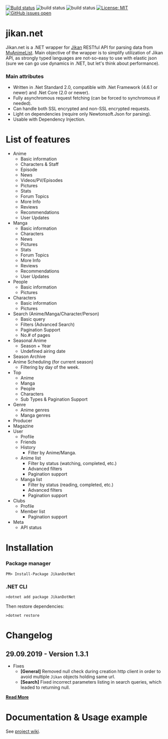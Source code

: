 [![Build status](https://dev.azure.com/bartlomiejbuchala-github/jikan.net/_apis/build/status/jikan.net-.NET%20Desktop-CI)](https://dev.azure.com/bartlomiejbuchala-github/jikan.net/_build/latest?definitionId=1) ![build status](https://travis-ci.org/Ervie/jikan.net.svg?branch=master) ![build status](https://img.shields.io/nuget/v/JikanDotNet.svg) [![License: MIT](https://img.shields.io/badge/License-MIT-blue.svg)](https://opensource.org/licenses/MIT) [![GitHub issues open](https://img.shields.io/github/issues/Ervie/jikan.net.svg?maxAge=2592000)]() 

# jikan.net

Jikan.net is a .NET wrapper for [Jikan](https://jikan.moe) RESTful API for parsing data from [MyAnimeList](https://myanimelist.com). Main objective of the wrapper is to simplify utilization of Jikan API, as strongly typed languages are not-so-easy to use with elastic json (sure we can go use dynamics in .NET, but let's think about performance).

### Main attributes

* Written in .Net Standard 2.0, compatible with .Net Framework (4.6.1 or newer) and .Net Core (2.0 or newer).
* Fully asynchromous request fetching (can be forced to synchromous if needed).
* Can handle both SSL encrypted and non-SSL encrypted requests.
* Light on dependencies (require only Newtonsoft.Json for parsing).
* Usable with Dependency Injection.

# List of features


- Anime
    - Basic information
    - Characters & Staff
    - Episode
    - News
    - Videos/PV/Episodes
    - Pictures
    - Stats
    - Forum Topics
    - More Info
    - Reviews
    - Recommendations
    - User Updates
- Manga
    - Basic information
    - Characters 
    - News
    - Pictures
    - Stats
    - Forum Topics
    - More Info
    - Reviews
    - Recommendations
    - User Updates
- People
    - Basic information
    - Pictures
- Characters
    - Basic information
    - Pictures
- Search (Anime/Manga/Character/Person)
    - Basic query
    - Filters (Advanced Search)
    - Pagination Support
    - No.# of pages
- Seasonal Anime 
    - Season + Year
    - Undefined airing date
- Season Archive
- Anime Scheduling (for current season)
    - Filtering by day of the week.
- Top
    - Anime
    - Manga
    - People
    - Characters
    - Sub Types & Pagination Support
- Genre
    - Anime genres
    - Manga genres
- Producer
- Magazine
- User
    - Profile
    - Friends
    - History
        - Filter by Anime/Manga.
    - Anime list
        - Filter by status (watching, completed, etc.)
        - Advanced filters
        - Pagination support
    - Manga list
        - Filter by status (reading, completed, etc.)
        - Advanced filters
        - Pagination support
- Clubs
    - Profile
    - Member list
        - Pagination support
- Meta
    - API status
# Installation

### Package manager

```
PM> Install-Package JikanDotNet
```

### .NET CLI

```
>dotnet add package JikanDotNet
```

Then restore dependencies:
```
>dotnet restore
```

# Changelog

## 29.09.2019 - Version 1.3.1

- Fixes
    - <b>[General]</b> Removed null check during creation http client in order to avoid multiple `Jikan` objects holding same url.
    - <b>[Search]</b> Fixed incorrect parameters listing in search queries, which leaded to returning null.
        

**[Read More](https://github.com/Ervie/jikan.net/blob/master/Changelog.md)**

# Documentation &  Usage example

See [project wiki](https://github.com/Ervie/jikan.net/wiki#usage-example).
